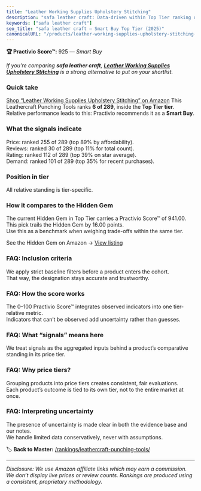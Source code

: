 ```yaml
---
title: "Leather Working Supplies Upholstery Stitching"
description: "safa leather craft: Data-driven within Top Tier ranking using the Practivio Score™. Positioned by quality, value, demand, findability, momentum."
keywords: ["safa leather craft"]
seo_title: "safa leather craft — Smart Buy Top Tier (2025)"
canonicalURL: "/products/leather-working-supplies-upholstery-stitching-B0B3CJJHPP/"
---
```


**🏆 Practivio Score™:** 925 — _Smart Buy_


*If you're comparing **safa leather craft**, **[Leather Working Supplies Upholstery Stitching](https://www.amazon.com/dp/B0B3CJJHPP?tag=practivio-20)** is a strong alternative to put on your shortlist.*
### Quick take
[Shop “Leather Working Supplies Upholstery Stitching” on Amazon](https://www.amazon.com/dp/B0B3CJJHPP?tag=practivio-20)
This Leathercraft Punching Tools ranks **6 of 289**, inside the **Top Tier tier**.  
Relative performance leads to this: Practivio recommends it as a **Smart Buy**.

### What the signals indicate
Price: ranked 255 of 289 (top 89% by affordability).  
Reviews: ranked 30 of 289 (top 11% for total count).  
Rating: ranked 112 of 289 (top 39% on star average).  
Demand: ranked 101 of 289 (top 35% for recent purchases).

### Position in tier
All relative standing is tier-specific.

### How it compares to the Hidden Gem
The current Hidden Gem in Top Tier carries a Practivio Score™ of 941.00.  
This pick trails the Hidden Gem by 16.00 points.  
Use this as a benchmark when weighing trade-offs within the same tier.  

See the Hidden Gem on Amazon → [View listing](https://www.amazon.com/dp/B09VBWYHQY?tag=practivio-20)

### FAQ: Inclusion criteria
We apply strict baseline filters before a product enters the cohort.  
That way, the designation stays accurate and trustworthy.

### FAQ: How the score works
The 0–100 Practivio Score™ integrates observed indicators into one tier-relative metric.  
Indicators that can’t be observed add uncertainty rather than guesses.

### FAQ: What “signals” means here
We treat signals as the aggregated inputs behind a product’s comparative standing in its price tier.

### FAQ: Why price tiers?
Grouping products into price tiers creates consistent, fair evaluations.  
Each product’s outcome is tied to its own tier, not to the entire market at once.

### FAQ: Interpreting uncertainty
The presence of uncertainty is made clear in both the evidence base and our notes.  
We handle limited data conservatively, never with assumptions.


🏷️ **Back to Master:** [/rankings/leathercraft-punching-tools/](/rankings/leathercraft-punching-tools/)

---
_Disclosure: We use Amazon affiliate links which may earn a commission. We don’t display live prices or review counts. Rankings are produced using a consistent, proprietary methodology._
